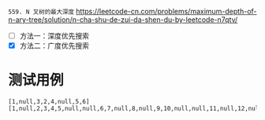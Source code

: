 
`559. N 叉树的最大深度` https://leetcode-cn.com/problems/maximum-depth-of-n-ary-tree/solution/n-cha-shu-de-zui-da-shen-du-by-leetcode-n7qtv/
- [ ] 方法一：深度优先搜索
- [x] 方法二：广度优先搜索

# 测试用例

```
[1,null,3,2,4,null,5,6]
[1,null,2,3,4,5,null,null,6,7,null,8,null,9,10,null,null,11,null,12,null,13,null,null,14]
```
